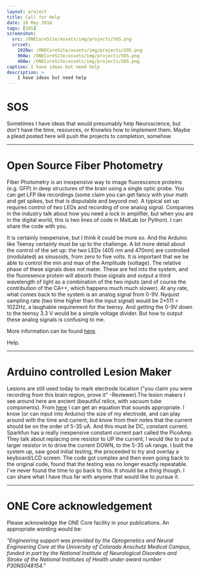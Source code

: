 ```yaml
---
layout: project
title: Call for Help
date: 18 May 2018
tags: [SOS]
screenshot:
  src: /ONECoreSite/assets/img/projects/SOS.png
  srcset:
    1920w: /ONECoreSite/assets/img/projects/SOS.png
    960w: /ONECoreSite/assets/img/projects/SOS.png
    480w: /ONECoreSite/assets/img/projects/SOS.png
caption: I have ideas but need help
description: >
    I have ideas but need help
---
```


# SOS

Sometimes I have ideas that would presumably help Neuroscience, but don't have the time, resources, or Knowles how to implement them. Maybe a plead posted here will push the projects to completion, somehow.

---
# Open Source Fiber Photometry
Fiber Photometry is an inexpensive way to image fluorescence proteins (e.g. GFP) in deep structures of the brain using a single optic probe. You can get LFP like recordings (some claim you can get fancy with your math and get spikes, but that is disputable and beyond me). A typical set up requires control of two LEDs and recording of one analog signal. Companies in the industry talk about how you need a lock in amplifier, but when you are in the digital world, this is two lines of code in MatLab (or Python). I can share the code with you.

It is certainly inexpensive, but I think it could be more so. And the Arduino like Teensy certainly must be up to the challenge. A bit more detail about the control of the set up: the two LEDs (405 nm and 470nm) are controlled (modulated) as sinusoids, from zero to five volts. It is important that we be able to control the min and max of the Amplitude (voltage). The relative phase of these signals does not mater. These are fed into the system, and the fluoresence protein will absorb these signals and output a third wavelength of light as a combination of the two inputs (and of course the contribution of the CA++, which happens much much slower). At any rate, what comes back to the system is an analog signal from 0-9V. Nyquist sampling rate (two time higher than the input signal) would be 2*511 = 1022Hz, a laughable requirement for the teensy. And getting the 0-9V down to the teensy 3.3 V would be a simple voltage divider. But how to output these analog signals is confusing to me.

More information can be found [here](https://forum.pjrc.com/threads/46824-Teensy-Fiber-Photometry-Neuroscience?p=156193#post156193).

Help.

---
# Arduino controlled Lesion Maker
Lesions are still used today to mark electrode location ("you claim you were recording from this brain region, prove it" -Reviewer).The lesion makers I see around here are ancient (beautiful relics, with vacuum tube components). From [here](https://drive.google.com/file/d/15kfHP8jOXf1dwQSMLRsNy6OHagUYhdAd/view) I can get an equation that sounds appropriate. I know (or can input into Arduino) the size of my electrode, and can play around with the time and current, but know from their notes that the current should be on the order of 5-35 uA. And this must be DC, constant current. Sparkfun has a really inexpensive constant current part called the PicoAmp. They talk about replacing one resistor to UP the current, I would like to put a larger resistor in to drive the current DOWN, to the 5-35 uA range. I built the system up, saw good initial testing, the proceeded to try and overlay a keyboard/LCD screen. The code got complex and then even going back to the original code, found that the testing was no longer exactly repeatable. I've never found the time to go back to this. It should be a thing though. I can share what I have thus far with anyone that would like to pursue it. 

***

# ONE Core acknowledgement
Please acknowledge the ONE Core facility in your publications. An appropriate wording would be:

*"Engineering support was provided by the Optogenetics and Neural Engineering Core at the University of Colorado Anschutz Medical Campus, funded in part by the National Institute of Neurological Disorders and Stroke of the National Institutes of Health under award number P30NS048154."*
